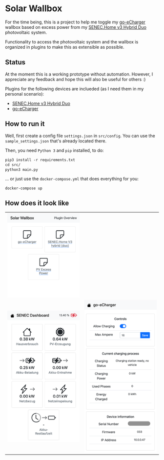 # Solar Wallbox
For the time being, this is a project to help me toggle my [go-eCharger](https://go-e.co/produkte/go-echarger-home/) wallbox based on excess power from my [SENEC.Home v3 Hybrid Duo](https://senec.com/de/produkte/senec-home-v3-hybrid) photovoltaic system.

Functionality to access the photovoltaic system and the wallbox is organized in plugins to make this as extensible as possible.

## Status
At the moment this is a working prototype without automation. However, I appreciate any feedback and hope this will also be useful for others :)

Plugins for the following devices are inclueded (as I need them in my personal scenario):

* [SENEC.Home v3 Hybrid Duo](https://senec.com/de/produkte/senec-home-v3-hybrid)
* [go-eCharger](https://go-e.co/produkte/go-echarger-home/)

## How to run it
Well, first create a config file `settings.json` in `src/config`. You can use the `sample_settings.json` that's already located there.

Then, you need `Python 3` and `pip` installed, to do:

    pip3 install -r requirements.txt
    cd src/
    python3 main.py

... or just use the `docker-compose.yml` that does everything for you:

    docker-compose up

## How does it look like

<table>
    <tr>
        <td>
            <img src="img/plugin_overview.png" width="380" />
        </td>
    </tr>
    <tr>
        <td>
            <img src="img/senec_plugin.png" width="380" />
        </td>
        <td>
            <img src="img/echarger_plugin.png" width="380" />
        </td>
    </tr>
</table>
